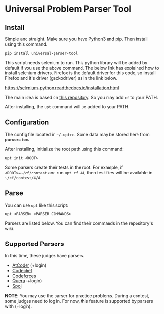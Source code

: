 # Universal Problem Parser Tool

## Install

Simple and straight. Make sure you have Python3 and pip. Then install using this command.

`pip install universal-parser-tool`

This script needs selenium to run. This python library will be added by default if you use the above command. 
The below link has explained how to install selenium drivers.
Firefox is the default driver for this code, so install Firefox and it's driver (geckodriver) as in the link below.

https://selenium-python.readthedocs.io/installation.html

The main idea is based on [this repository](https://github.com/xalanq/cf-tool).
So you may add `cf` to your PATH.

After installing, the `upt` command will be added to your PATH.

## Configuration

The config file located in `~/.uptrc`. Some data may be stored here from parsers too.

After installing, initialize the root path using this command:

`upt init <ROOT>`

Some parsers create their tests in the root. For example, if `<ROOT>=~/cf/contest` and run `upt cf 4A`,
then test files will be available in `~/cf/contest/4/A`. 

## Parse

You can use `upt` like this script:

`upt <PARSER> <PARSER COMMANDS>`

Parsers are listed below. You can find their commands in the repository's wiki.

## Supported Parsers

In this time, these judges have parsers.

- [AtCoder](https://github.com/ParsaAlizadeh/universal-parser-tool/wiki/AtCoder) (+login)
- [Codechef](https://github.com/ParsaAlizadeh/universal-parser-tool/wiki/Codechef)
- [Codeforces](https://github.com/ParsaAlizadeh/universal-parser-tool/wiki/Codeforces)
- [Quera](https://github.com/ParsaAlizadeh/universal-parser-tool/wiki/Quera) (+login)
- [Spoj](https://github.com/ParsaAlizadeh/universal-parser-tool/wiki/Spoj)

**NOTE**: You may use the parser for practice problems. During a contest, some judges need to log in.
For now, this feature is supported by parsers with (+login).
